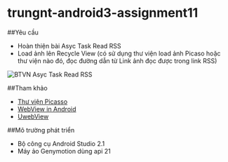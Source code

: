 # trungnt-android3-assignment11

##Yêu cầu
+ Hoàn thiện bài Asyc Task Read RSS 
+ Load ảnh lên Recycle View (có sử dụng thư viện load ảnh Picaso hoặc thư viện nào đó, đọc đường dẫn từ Link ảnh đọc được trong link RSS)

![BTVN Asyc Task Read RSS](http://i477.photobucket.com/albums/rr132/trungepu/AsyncTask-ReadRSS_zpsnfoobfpr.jpg)

##Tham khảo
+ [Thư viện Picasso](http://square.github.io/picasso/)
+ [WebView in Android](http://www.mkyong.com/android/android-webview-example/)
+ [UwebView](http://developer.android.com/intl/zh-tw/guide/webapps/webview.html)

##Mô trường phát triển
+ Bộ công cụ Android Studio 2.1
+ Máy ảo Genymotion dùng api 21

